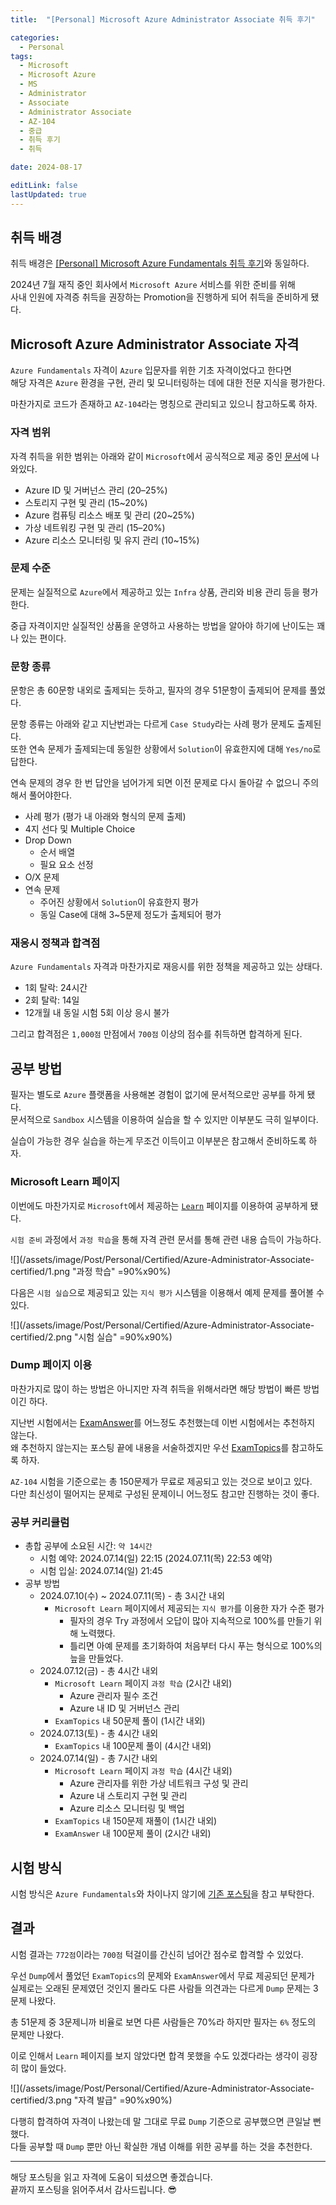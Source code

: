```yaml
---
title:  "[Personal] Microsoft Azure Administrator Associate 취득 후기"

categories:
  - Personal
tags:
  - Microsoft
  - Microsoft Azure
  - MS
  - Administrator
  - Associate
  - Administrator Associate
  - AZ-104
  - 중급
  - 취득 후기
  - 취득

date: 2024-08-17

editLink: false
lastUpdated: true
---
```


## 취득 배경
취득 배경은 [[Personal] Microsoft Azure Fundamentals 취득 후기](/posts/Personal/Certified/Azure-Fundamentals-certified.html)와 동일하다.  

2024년 7월 재직 중인 회사에서 `Microsoft Azure` 서비스를 위한 준비를 위해  
사내 인원에 자격증 취득을 권장하는 Promotion을 진행하게 되어 취득을 준비하게 됐다.

## Microsoft Azure Administrator Associate 자격
`Azure Fundamentals` 자격이 `Azure` 입문자를 위한 기초 자격이었다고 한다면  
해당 자격은 `Azure` 환경을 구현, 관리 및 모니터링하는 데에 대한 전문 지식을 평가한다.

마찬가지로 코드가 존재하고 `AZ-104`라는 명칭으로 관리되고 있으니 참고하도록 하자.

### 자격 범위
자격 취득을 위한 범위는 아래와 같이 `Microsoft`에서 공식적으로 제공 중인 [문서](https://learn.microsoft.com/ko-kr/credentials/certifications/resources/study-guides/az-104)에 나와있다.

- Azure ID 및 거버넌스 관리 (20–25%)
- 스토리지 구현 및 관리 (15~20%)
- Azure 컴퓨팅 리소스 배포 및 관리 (20~25%)
- 가상 네트워킹 구현 및 관리 (15–20%)
- Azure 리소스 모니터링 및 유지 관리 (10~15%)

### 문제 수준
문제는 실질적으로 `Azure`에서 제공하고 있는 `Infra` 상품, 관리와 비용 관리 등을 평가한다.

중급 자격이지만 실질적인 상품을 운영하고 사용하는 방법을 알아야 하기에 난이도는 꽤나 있는 편이다.

### 문항 종류
문항은 총 60문항 내외로 출제되는 듯하고, 필자의 경우 51문항이 출제되어 문제를 풀었다.

문항 종류는 아래와 같고 지난번과는 다르게 `Case Study`라는 사례 평가 문제도 출제된다.  
또한 연속 문제가 출제되는데 동일한 상황에서 `Solution`이 유효한지에 대해 `Yes/no`로 답한다.

연속 문제의 경우 한 번 답안을 넘어가게 되면 이전 문제로 다시 돌아갈 수 없으니 주의해서 풀어야한다.

- 사례 평가 (평가 내 아래와 형식의 문제 출제)
- 4지 선다 및 Multiple Choice
- Drop Down
  - 순서 배열
  - 필요 요소 선정
- O/X 문제
- 연속 문제
  - 주어진 상황에서 `Solution`이 유효한지 평가
  - 동일 Case에 대해 3~5문제 정도가 출제되어 평가

### 재응시 정책과 합격점
`Azure Fundamentals` 자격과 마찬가지로 재응시를 위한 정책을 제공하고 있는 상태다.

- 1회 탈락: 24시간
- 2회 탈락: 14일
- 12개월 내 동일 시험 5회 이상 응시 불가

그리고 합격점은 `1,000점` 만점에서 `700점` 이상의 점수를 취득하면 합격하게 된다.

## 공부 방법
필자는 별도로 `Azure` 플랫폼을 사용해본 경험이 없기에 문서적으로만 공부를 하게 됐다.  
문서적으로 `Sandbox` 시스템을 이용하여 실습을 할 수 있지만 이부분도 극히 일부이다.

실습이 가능한 경우 실습을 하는게 무조건 이득이고 이부분은 참고해서 준비하도록 하자.

### Microsoft Learn 페이지
이번에도 마찬가지로 `Microsoft`에서 제공하는 [`Learn`](https://learn.microsoft.com/ko-kr/credentials/certifications/azure-administrator/?practice-assessment-type=certification) 페이지를 이용하여 공부하게 됐다.

`시험 준비` 과정에서 `과정 학습`을 통해 자격 관련 문서를 통해 관련 내용 습득이 가능하다.  

![](/assets/image/Post/Personal/Certified/Azure-Administrator-Associate-certified/1.png "과정 학습" =90%x90%)

다음은 `시험 실습`으로 제공되고 있는 `지식 평가` 시스템을 이용해서 예제 문제를 풀어볼 수 있다.  

![](/assets/image/Post/Personal/Certified/Azure-Administrator-Associate-certified/2.png "시험 실습" =90%x90%)

### Dump 페이지 이용
마찬가지로 많이 하는 방법은 아니지만 자격 취득을 위해서라면 해당 방법이 빠른 방법이긴 하다.

지난번 시험에서는 [ExamAnswer](https://www.exam-answer.com/microsoft/az-104)를 어느정도 추천했는데 이번 시험에서는 추천하지 않는다.  
왜 추천하지 않는지는 포스팅 끝에 내용을 서술하겠지만 우선 [ExamTopics](https://www.examtopics.com/exams/microsoft/az-104/view/)를 참고하도록 하자.

`AZ-104` 시험을 기준으로는 총 150문제가 무료로 제공되고 있는 것으로 보이고 있다.  
다만 최신성이 떨어지는 문제로 구성된 문제이니 어느정도 참고만 진행하는 것이 좋다.

### 공부 커리큘럼
- 총합 공부에 소요된 시간: `약 14시간`
  - 시험 예약: 2024.07.14(일) 22:15 (2024.07.11(목) 22:53 예약)
  - 시험 입실: 2024.07.14(일) 21:45
- 공부 방법
  - 2024.07.10(수) ~ 2024.07.11(목) - 총 3시간 내외
    - `Microsoft Learn` 페이지에서 제공되는 `지식 평가`를 이용한 자가 수준 평가
      - 필자의 경우 Try 과정에서 오답이 많아 지속적으로 100%를 만들기 위해 노력했다.
      - 틀리면 아예 문제를 초기화하여 처음부터 다시 푸는 형식으로 100%의 늪을 만들었다.
  - 2024.07.12(금) - 총 4시간 내외
    - `Microsoft Learn` 페이지 `과정 학습` (2시간 내외)
      - Azure 관리자 필수 조건
      - Azure 내 ID 및 거버넌스 관리
    - `ExamTopics` 내 50문제 풀이 (1시간 내외)
  - 2024.07.13(토) - 총 4시간 내외
    - `ExamTopics` 내 100문제 풀이 (4시간 내외)
  - 2024.07.14(일) - 총 7시간 내외
    - `Microsoft Learn` 페이지 `과정 학습` (4시간 내외)
      - Azure 관리자를 위한 가상 네트워크 구성 및 관리
      - Azure 내 스토리지 구현 및 관리
      - Azure 리소스 모니터링 및 백업
    - `ExamTopics` 내 150문제 재풀이 (1시간 내외)
    - `ExamAnswer` 내 100문제 풀이 (2시간 내외)

## 시험 방식
시험 방식은 `Azure Fundamentals`와 차이나지 않기에 [기존 포스팅](/posts/Personal/Certified/Azure-Fundamentals-certified.html)을 참고 부탁한다.

## 결과
시험 결과는 `772점`이라는 `700점` 턱걸이를 간신히 넘어간 점수로 합격할 수 있었다.  

우선 `Dump`에서 풀었던 `ExamTopics`의 문제와 `ExamAnswer`에서 무료 제공되던 문제가  
실제로는 오래된 문제였던 것인지 몰라도 다른 사람들 의견과는 다르게 `Dump` 문제는 3문제 나왔다.

총 51문제 중 3문제니까 비율로 보면 다른 사람들은 70%라 하지만 필자는 `6%` 정도의 문제만 나왔다.

이로 인해서 `Learn` 페이지를 보지 않았다면 합격 못했을 수도 있겠다라는 생각이 굉장히 많이 들었다.  

![](/assets/image/Post/Personal/Certified/Azure-Administrator-Associate-certified/3.png "자격 발급" =90%x90%)

다행히 합격하여 자격이 나왔는데 말 그대로 무료 `Dump` 기준으로 공부했으면 큰일날 뻔 했다.  
다들 공부할 때 `Dump` 뿐만 아닌 확실한 개념 이해를 위한 공부를 하는 것을 추천한다.

- - -

해당 포스팅을 읽고 자격에 도움이 되셨으면 좋겠습니다.  
끝까지 포스팅을 읽어주셔서 감사드립니다. 😎